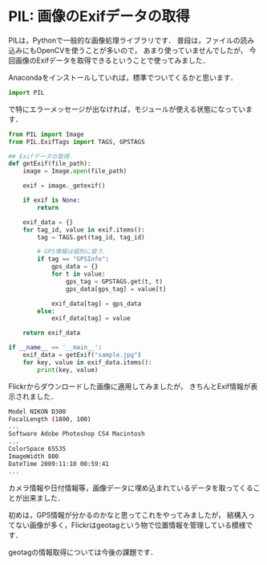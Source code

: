 PIL: 画像のExifデータの取得
====

PILは，Pythonで一般的な画像処理ライブラリです．
普段は，ファイルの読み込みにもOpenCVを使うことが多いので，
あまり使っていませんでしたが，
今回画像のExifデータを取得できるということで使ってみました．

Anacondaをインストールしていれば，標準でついてくるかと思います．

``` Python
import PIL
```

で特にエラーメッセージが出なければ，モジュールが使える状態になっています．

``` Python
from PIL import Image
from PIL.ExifTags import TAGS, GPSTAGS

## Exifデータの取得．
def getExif(file_path):
    image = Image.open(file_path)

    exif = image._getexif()

    if exif is None:
        return

    exif_data = {}
    for tag_id, value in exif.items():
        tag = TAGS.get(tag_id, tag_id)

        # GPS情報は個別に扱う．
        if tag == "GPSInfo":
            gps_data = {}
            for t in value:
                gps_tag = GPSTAGS.get(t, t)
                gps_data[gps_tag] = value[t]

            exif_data[tag] = gps_data
        else:
            exif_data[tag] = value

    return exif_data

if __name__ == '__main__':
    exif_data = getExif("sample.jpg")
    for key, value in exif_data.items():
        print(key, value)
```

Flickrからダウンロードした画像に適用してみましたが，
きちんとExif情報が表示されました．

``` bash
Model NIKON D300
FocalLength (1800, 100)
...
Software Adobe Photoshop CS4 Macintosh
...
ColorSpace 65535
ImageWidth 800
DateTime 2009:11:10 00:59:41
...
```

カメラ情報や日付情報等，画像データに埋め込まれているデータを取ってくることが出来ました．

初めは，GPS情報が分かるのかなと思ってこれをやってみましたが，
結構入ってない画像が多く，Flickrはgeotagという物で位置情報を管理している模様です．

geotagの情報取得については今後の課題です．